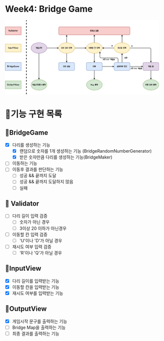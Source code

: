# Week4: Bridge Game

![](chart.png)

# 🎯기능 구현 목록

## 🥇BridgeGame

- [x] 다리를 생성하는 기능
  - [x] 랜덤으로 숫자를 1개 생성하는 기능 (BridgeRandomNumberGenerator)
  - [x] 받은 숫자만큼 다리를 생성하는 기능(BridgeMaker)
- [ ] 이동하는 기능
- [ ] 이동후 결과를 판단하는 기능
  - [ ] 성공 && 끝까지 도달
  - [ ] 성공 && 끝까지 도달하지 않음
  - [ ] 실패

## 🥇 Validator

- [ ] 다리 길이 입력 검증
  - [ ] 숫자가 아닌 경우
  - [ ] 3이상 20 이하가 아닌경우
- [ ] 이동할 칸 입력 검증
  - [ ] 'U'이나 'D'가 아닐 경우
- [ ] 재시도 여부 입력 검증
  - [ ] 'R'이나 'Q'가 아닐 경우

## 🥇InputView

- [x] 다리 길이를 입력받는 기능
- [x] 이동할 칸을 입력받는 기능
- [x] 재시도 여부를 입력받는 기능

## 🥇OutputView

- [x] 게임시작 문구를 출력하는 기능
- [ ] Bridge Map을 출력하는 기능
- [ ] 최종 결과를 출력하는 기능
